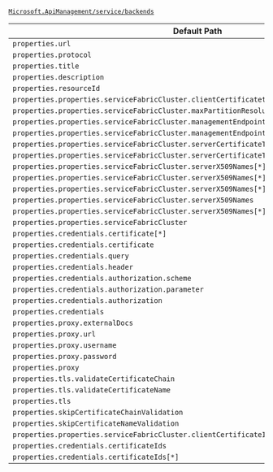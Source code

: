 [`Microsoft.ApiManagement/service/backends`](https://docs.microsoft.com/en-us/azure/templates/microsoft.apimanagement/service/backends)

| Default Path | Alias |
|---|---|
| `properties.url` | `Microsoft.ApiManagement/service/backends/url` |
| `properties.protocol` | `Microsoft.ApiManagement/service/backends/protocol` |
| `properties.title` | `Microsoft.ApiManagement/service/backends/title` |
| `properties.description` | `Microsoft.ApiManagement/service/backends/description` |
| `properties.resourceId` | `Microsoft.ApiManagement/service/backends/resourceId` |
| `properties.properties.serviceFabricCluster.clientCertificatethumbprint` | `Microsoft.ApiManagement/service/backends/serviceFabricCluster.clientCertificatethumbprint` |
| `properties.properties.serviceFabricCluster.maxPartitionResolutionRetries` | `Microsoft.ApiManagement/service/backends/serviceFabricCluster.maxPartitionResolutionRetries` |
| `properties.properties.serviceFabricCluster.managementEndpoints[*]` | `Microsoft.ApiManagement/service/backends/serviceFabricCluster.managementEndpoints[*]` |
| `properties.properties.serviceFabricCluster.managementEndpoints` | `Microsoft.ApiManagement/service/backends/serviceFabricCluster.managementEndpoints` |
| `properties.properties.serviceFabricCluster.serverCertificateThumbprints[*]` | `Microsoft.ApiManagement/service/backends/serviceFabricCluster.serverCertificateThumbprints[*]` |
| `properties.properties.serviceFabricCluster.serverCertificateThumbprints` | `Microsoft.ApiManagement/service/backends/serviceFabricCluster.serverCertificateThumbprints` |
| `properties.properties.serviceFabricCluster.serverX509Names[*].name` | `Microsoft.ApiManagement/service/backends/serviceFabricCluster.serverX509Names[*].name` |
| `properties.properties.serviceFabricCluster.serverX509Names[*].issuerCertificateThumbprint` | `Microsoft.ApiManagement/service/backends/serviceFabricCluster.serverX509Names[*].issuerCertificateThumbprint` |
| `properties.properties.serviceFabricCluster.serverX509Names[*]` | `Microsoft.ApiManagement/service/backends/serviceFabricCluster.serverX509Names[*]` |
| `properties.properties.serviceFabricCluster.serverX509Names` | `Microsoft.ApiManagement/service/backends/serviceFabricCluster.serverX509Names` |
| `properties.properties.serviceFabricCluster.serverX509Names[*].externalDocs` | `Microsoft.ApiManagement/service/backends/serviceFabricCluster.serverX509Names[*].externalDocs` |
| `properties.properties.serviceFabricCluster` | `Microsoft.ApiManagement/service/backends/serviceFabricCluster` |
| `properties.credentials.certificate[*]` | `Microsoft.ApiManagement/service/backends/credentials.certificate[*]` |
| `properties.credentials.certificate` | `Microsoft.ApiManagement/service/backends/credentials.certificate` |
| `properties.credentials.query` | `Microsoft.ApiManagement/service/backends/credentials.query` |
| `properties.credentials.header` | `Microsoft.ApiManagement/service/backends/credentials.header` |
| `properties.credentials.authorization.scheme` | `Microsoft.ApiManagement/service/backends/credentials.authorization.scheme` |
| `properties.credentials.authorization.parameter` | `Microsoft.ApiManagement/service/backends/credentials.authorization.parameter` |
| `properties.credentials.authorization` | `Microsoft.ApiManagement/service/backends/credentials.authorization` |
| `properties.credentials` | `Microsoft.ApiManagement/service/backends/credentials` |
| `properties.proxy.externalDocs` | `Microsoft.ApiManagement/service/backends/proxy.externalDocs` |
| `properties.proxy.url` | `Microsoft.ApiManagement/service/backends/proxy.url` |
| `properties.proxy.username` | `Microsoft.ApiManagement/service/backends/proxy.username` |
| `properties.proxy.password` | `Microsoft.ApiManagement/service/backends/proxy.password` |
| `properties.proxy` | `Microsoft.ApiManagement/service/backends/proxy` |
| `properties.tls.validateCertificateChain` | `Microsoft.ApiManagement/service/backends/tls.validateCertificateChain` |
| `properties.tls.validateCertificateName` | `Microsoft.ApiManagement/service/backends/tls.validateCertificateName` |
| `properties.tls` | `Microsoft.ApiManagement/service/backends/tls` |
| `properties.skipCertificateChainValidation` | `Microsoft.ApiManagement/service/backends/skipCertificateChainValidation` |
| `properties.skipCertificateNameValidation` | `Microsoft.ApiManagement/service/backends/skipCertificateNameValidation` |
| `properties.properties.serviceFabricCluster.clientCertificateId` | `Microsoft.ApiManagement/service/backends/serviceFabricCluster.clientCertificateId` |
| `properties.credentials.certificateIds` | `Microsoft.ApiManagement/service/backends/credentials.certificateIds` |
| `properties.credentials.certificateIds[*]` | `Microsoft.ApiManagement/service/backends/credentials.certificateIds[*]` |


